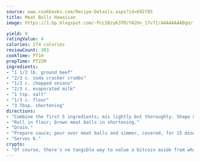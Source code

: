 ```yaml
---
source: www.cookbooks.com/Recipe-Details.aspx?id=692785
title: Meat Balls Hawaiian
image: https://1.bp.blogspot.com/-PcL5DzyK3TM/YA2Hv_17v7I/AAAAAAAABgU/fyHeesSth_IZW9mL5lk6GxJO8cW8ksrGACLcBGAsYHQ/s320/12.png

yield: 9
ratingValue: 4
calories: 274 calories
reviewCount: 303
cookTime: PT1H
prepTime: PT22M
ingredients:
- "1 1/2 lb. ground beef"
- "2/3 c. soda cracker crumbs"
- "1/2 c. chopped onions"
- "2/3 c. evaporated milk"
- "1 tsp. salt"
- "1/3 c. flour"
- "3 Tbsp. shortening"
directions:
- "Combine the first 5 ingredients; mix lightly but thoroughly. Shape meat mixture into 30 balls."
- "Roll in flour; brown meat balls in shortening."
- "Drain."
- "Prepare sauce; pour over meat balls and simmer, covered, for 15 minutes."
- "Serves 6."
crypto:
- "Of course, there's no tangible way to value a bitcoin aside from what someone else believes it is worth."
---
```

